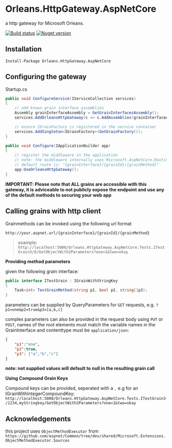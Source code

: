 # Orleans.HttpGateway.AspNetCore
a http gateway for Microsoft Orleans.

[![Build status](https://ci.appveyor.com/api/projects/status/6omov0335yw8a9c5?svg=true)](https://ci.appveyor.com/project/rikbosch/orleans-httpgateway-aspnetcore) [![Nuget version](https://img.shields.io/nuget/v/Orleans.HttpGateway.AspNetCore.svg)](https://www.nuget.org/packages/Orleans.HttpGateway.AspNetCore)



## Installation

`Install-Package Orleans.HttpGateway.AspNetCore`

## Configuring the gateway

Startup.cs

``` csharp
public void ConfigureService(IServiceCollection services)
{
    // add known grain interface assemblies
    Assembly grainInterfaceAssembly = GetGrainInterfacesAssembly();
    services.AddOrleansHttpGateway(c => c.AddAssemblies(grainInterfaceAssembly));

    // ensure IGrainFactory is registered in the service container
    services.AddSingleton<IGrainFactory>(GetGrainFactory());
}

public void Configure(IApplicationBuilder app)
{
    // register the middleware in the application
    // note: the middleware internally uses Microsoft.AspNetCore.Routing
    // default route is: "{grainInterface}/{grainId}/{grainMethod}"
    app.UseOrleansHttpGateway();
}

```

__IMPORTANT: Please note that ALL grains are accessible with this gateway, it is adviceable to not publicly expose the endpoint and use any of the default methods to securing your web app__

## Calling grains with http client

Grainmethods can be invoked using the following url format

`http://your.aspnet.url/{grainInterface}/{grainId}/{grainMethod}`

> example: `http://localhost:5000/Orleans.HttpGateway.AspNetCore.Tests.ITestGrain3/6/GetObjectWith2Parameters?one=1&two=okay`

**Providing method parameters**

given the following grain interface:

```csharp
public interface ITestGrain : IGrainWithStringKey
{
    Task<int> TestGrainMethod(string p1, bool p2, string[]p3);
}
```

parameters can be supplied by QueryParameters for `GET` requests, e.g. `?p1=one&p2=true&p3=[a,b,c]`

complex parameters can also be provided in the request body using `PUT` or `POST`, names of the root elements must match the variable names in the GrainInterface and contenttype must be `application/json`:

```json
{
    "p1":"one",
    "p2":true,
    "p3": ["a","b","c"]
}
```

__note: not supplied values will default to null in the resulting grain call__

**Using Compound Grain Keys**

Compound keys can be provided, seperated with a `,`
e.g for an IGrainWithIntegerCompoundKey: `http://localhost:5000/Orleans.HttpGateway.AspNetCore.Tests.ITestGrain3/1234,myStringkey/GetObjectWith2Parameters?one=1&two=okay`




## Acknowledgements

this project uses `ObjectMethodExecutor` from `https://github.com/aspnet/Common/tree/dev/shared/Microsoft.Extensions.ObjectMethodExecutor.Sources`







